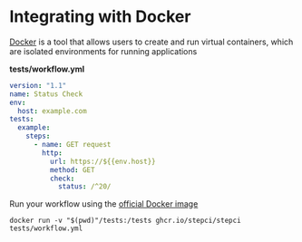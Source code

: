 # Integrating with Docker

[Docker](https://www.docker.com/) is a tool that allows users to create and run virtual containers, which are isolated environments for running applications

**tests/workflow.yml**

```yaml
version: "1.1"
name: Status Check
env:
  host: example.com
tests:
  example:
    steps:
      - name: GET request
        http:
          url: https://${{env.host}}
          method: GET
          check:
            status: /^20/
```

Run your workflow using the [official Docker image](https://github.com/stepci/stepci/pkgs/container/stepci)

```
docker run -v "$(pwd)"/tests:/tests ghcr.io/stepci/stepci tests/workflow.yml
```
